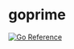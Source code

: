 # goprime

[![Go Reference](https://pkg.go.dev/badge/github.com/masv3971/goprime.svg)](https://pkg.go.dev/github.com/masv3971/goprime)